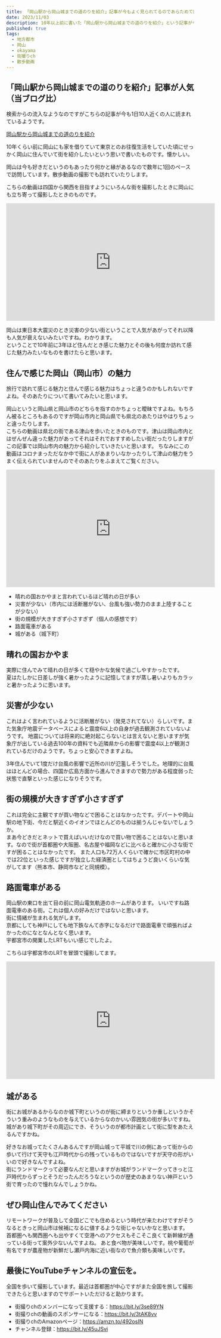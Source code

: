 ```yaml
---
title: 「岡山駅から岡山城までの道のりを紹介」記事が今もよく見られてるのであらためて岡山の魅力を書いてみる
date: 2023/11/03
description: 10年以上前に書いた「岡山駅から岡山城までの道のりを紹介」という記事が今もよく見られている件について
published: true
tags:
  - 地方都市
  - 岡山
  - okayama
  - 街撮りch
  - 散歩動画
---
```


##  「岡山駅から岡山城までの道のりを紹介」記事が人気（当ブログ比）

検索からの流入なようなのですがこちらの記事が今も1日10人近くの人に読まれているようです。

<a href="/2011/08/31/1.html">岡山駅から岡山城までの道のりを紹介</a>

10年くらい前に岡山にも家を借りていて東京とのお往復生活をしていた頃にせっかく岡山に住んでいて街を紹介したいという思いで書いたものです。懐かしい。

岡山は今も好きだというのもあったり何かと縁があるなので数年に1回のペースで訪問しています。散歩動画の撮影でも訪れていたりします。

こちらの動画は四国から関西を目指すようにいろんな街を撮影したときに岡山にも立ち寄って撮影したときのものです。

<div class="youtube">
<iframe width="560" height="315" src="https://www.youtube.com/embed/MSxoOqnQMDU?si=-Ek7afpx48Vllgfa" title="YouTube video player" frameborder="0" allow="accelerometer; autoplay; clipboard-write; encrypted-media; gyroscope; picture-in-picture; web-share" allowfullscreen></iframe>
</div>

岡山は東日本大震災のとき災害の少ない街ということで人気があがってそれ以降も人気が衰えないみたいですね。わかります。  
ということで10年前に3年ほど住んだとき感じた魅力とその後も何度か訪れて感じた魅力みたいなものを書けたらと思います。

## 住んで感じた岡山（岡山市）の魅力

旅行で訪れて感じる魅力と住んで感じる魅力はちょっと違うのかもしれないですよね。そのあたりについて書いてみたいと思います。

<!-- more -->

岡山というと岡山県と岡山市のどちらを指すのかちょっと曖昧ですよね。もちろん被るところもあるのですが岡山市内と岡山県でも県北のあたりはやはりちょっと違ったりします。  
こちらの動画は県北の街である津山を歩いたときのものです。津山は岡山市内とはぜんぜん違った魅力があってそれはそれでおすすめしたい街だったりしますがこの記事では岡山市内の魅力から紹介していきたいと思います。
ちなみにこの動画はコロナまっただなか中で街に人があまりいなかったりして津山の魅力をうまく伝えられていませんのでそのあたりをふまえてご覧ください。

<div class="youtube">
<iframe width="560" height="315" src="https://www.youtube.com/embed/9KGf-0hV07I?si=OQ2-QkZ2oB6Whwn4" title="YouTube video player" frameborder="0" allow="accelerometer; autoplay; clipboard-write; encrypted-media; gyroscope; picture-in-picture; web-share" allowfullscreen></iframe>
</div>

* 晴れの国おかやまと言われているほど晴れの日が多い
* 災害が少ない（市内には活断層がない、台風も強い勢力のまま上陸することが少ない）
* 街の規模が大きすぎず小さすぎず（個人の感想です）
* 路面電車がある
* 城がある（城下町）

## 晴れの国おかやま
実際に住んでみて晴れの日が多くて穏やかな気候で過ごしやすかったです。  
夏はたしかに日差しが強く暑かったように記憶してますが蒸し暑いよりもカラッと暑かったように思います。

## 災害が少ない
これはよく言われているように活断層がない（発見されてない）らしいです。また気象庁地震データベースによると震度6以上の自身が過去観測されていないようです。
地震については将来的に絶対起こらないとは言えないと思いますが気象庁が出している過去100年の資料でも近隣県からの影響で震度4以上が観測されているだけのようです。ちょっと安心できますよね。

3年住んでいて1度だけ台風の影響で近所の川が氾濫しそうでした。地理的に台風はほとんどの場合、四国か広島方面から進んできますので勢力がある程度弱った状態で直撃といった感じになりそうです。

## 街の規模が大きすぎず小さすぎず
これは完全に主観ですが買い物などで困ることはなかったです。デパートや岡山駅の地下街、今だと駅近くのイオンでほとんどのものは揃うんじゃないでしょうか。  
まあ今どきだとネットで買えばいいだけなので買い物で困ることはないと思います。なので街が首都圏や大阪圏、名古屋や福岡などに比べると確かに小さな街ですが困ることはなかったです。
また人口も72万人くらいで確かに市区町村の中では22位といった感じですが独立した経済圏としてはちょうど良いくらいな気がしてます（熊本市、静岡市などと同規模）。

## 路面電車がある
岡山駅の東口を出て目の前に岡山電気軌道のホームがあります。
いいですね路面電車のある街。これは個人の好みだけではないと思います。  
街に情緒が生まれる気がします。  
京都にしても神戸にしても地下鉄なんて赤字になるだけで路面電車で頑張ればよかったのになとなんとなく思います。  
宇都宮市の開業したLRTもいい感じでしたよ。

こちらは宇都宮市のLRTを冒頭で撮影してます。

<div class="youtube">
<iframe width="560" height="315" src="https://www.youtube.com/embed/gySagOf377Y?si=0HaqB8gCg6BaznJt" title="YouTube video player" frameborder="0" allow="accelerometer; autoplay; clipboard-write; encrypted-media; gyroscope; picture-in-picture; web-share" allowfullscreen></iframe>
</div>

## 城がある
街にお城があるからなのか城下町というのが街に締まりというか重しというかそういう重みのようなものを与えているからなのかいい雰囲気の街が多いですね。
城があり城下町がその周辺にでき、そういうのが都市計画として街に型をあたえるんですかね。

好きなお城ってたくさんあるんですが岡山城って平城で川の側にあって街からの歩いて行けて天守も江戸時代からの残っているものではないですが天守の形がいいので好きなんですよね。  
街にランドマークって必要なんだと思いますがお城がランドマークってきっと江戸時代からずっとそうだったんだろうなというのが歴史のあまりない神戸という街で育ったので憧れなんでしょうかね。

## ぜひ岡山住んでみてください
リモートワークが普及して全国どこでも住めるという時代が来たわけですがそうなるときっと岡山市は候補になるに値するような街じゃないかなと思います。  
首都圏へも関西圏へも出やすくて空港へのアクセスもそこそこ良くて新幹線が通っている街って案外少ないんですよね。
あと食べ物が美味しいです。桃や葡萄が有名ですが農産物が新鮮だし瀬戸内海に近い街なので魚介類も美味しいです。

## 最後にYouTubeチャンネルの宣伝を。
全国を歩いて撮影しています。最近は首都圏が中心ですがまた全国を旅して撮影できたらと思いますのでサポートいただけると助かります。

* 街撮りchのメンバーになって支援する：https://bit.ly/3se89YN
* 街撮りchの動画のスポンサーになる：https://bit.ly/3tAK8vv
* 街撮りchのAmazonページ：https://amzn.to/492osIN
* チャンネル登録：https://bit.ly/45uJSvi

















